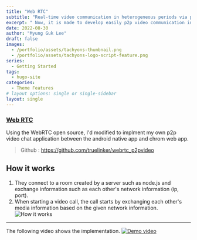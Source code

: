 ```yaml
---
title: "Web RTC"
subtitle: "Real-time video communication in heterogeneous periods via p2p."
excerpt: " Now, it is made to develop easily p2p video communication in browser through java script api. What I did as a personal project was to develop an android application by changing the web rtc open source. And communication is implemented between the android native application and the web application developed using the web rtc javascript api."
date: 2022-08-30
author: "Myung Guk Lee"
draft: false
images:
  - /portfolio/assets/tachyons-thumbnail.png
  - /portfolio/assets/tachyons-logo-script-feature.png
series:
  - Getting Started
tags:
  - hugo-site
categories:
  - Theme Features
# layout options: single or single-sidebar
layout: single
---
```


### [Web RTC](https://github.com/truelinker/webrtc_p2pvideo)
Using the WebRTC open source, I'd modified to implment my own p2p video chat application between the android native app and chrom web app.
> Github : https://github.com/truelinker/webrtc_p2pvideo

## How it works
1. They connect to a room created by a server such as node.js and exchange information such as each other's network information (ip, port).
2.  When starting a video call, the call starts by exchanging each other's media information based on the given network information.
![How it works](/portfolio/assets/howWebRTCworks.jpg)
---
The following video shows the implementation.
[![Demo video](/portfolio/assets/webrtc_demo.jpg)](https://www.youtube.com/watch?v=PuphKiK7xmE "Demo Video")

